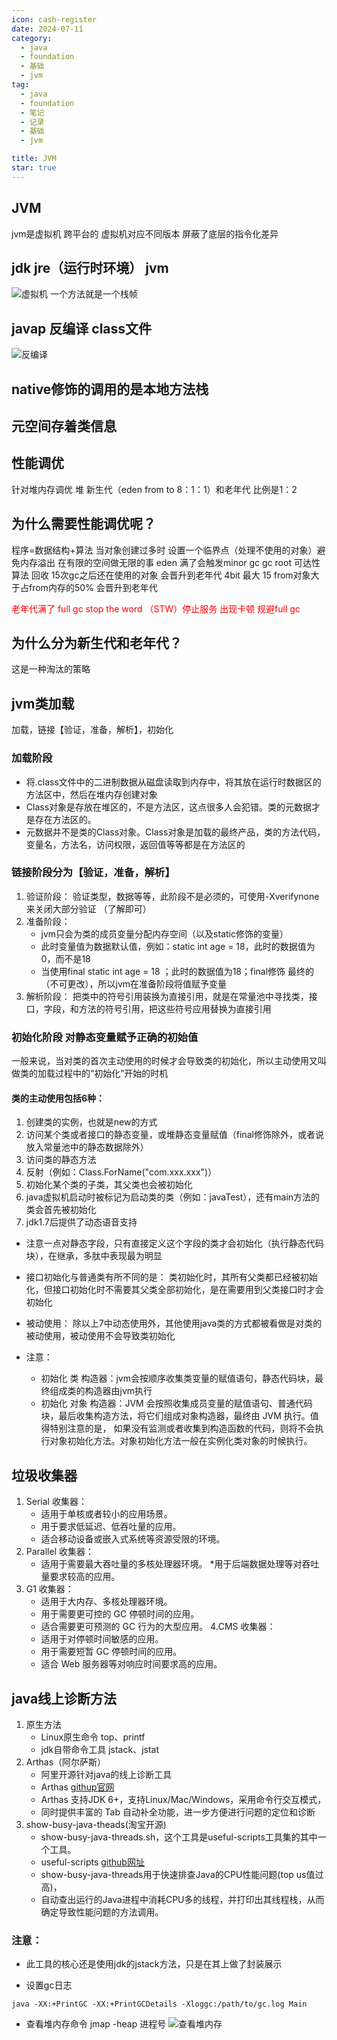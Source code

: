 ```yaml
---
icon: cash-register
date: 2024-07-11
category:
  - java
  - foundation
  - 基础
  - jvm
tag:
  - java
  - foundation
  - 笔记
  - 记录
  - 基础
  - jvm

title: JVM
star: true
---
```


## JVM
jvm是虚拟机  跨平台的 虚拟机对应不同版本 屏蔽了底层的指令化差异

## jdk jre（运行时环境） jvm
![虚拟机](./assets/jvm01.jpg)
一个方法就是一个栈帧

## javap 反编译 class文件
![反编译](./assets/jvm02.jpg)


## native修饰的调用的是本地方法栈

## 元空间存着类信息

## 性能调优
针对堆内存调优
堆 新生代（eden from to 8：1：1）和老年代  比例是1：2

## 为什么需要性能调优呢？
程序=数据结构+算法
当对象创建过多时 设置一个临界点（处理不使用的对象）避免内存溢出
在有限的空间做无限的事
eden 满了会触发minor gc
gc root 可达性算法 回收
15次gc之后还在使用的对象 会晋升到老年代 4bit 最大 15
from对象大于占from内存的50% 会晋升到老年代

<font color="red" >
    老年代满了 full gc   stop the word （STW）停止服务 出现卡顿 规避full gc
</font>

## 为什么分为新生代和老年代？ 
这是一种淘汰的策略

## jvm类加载
加载，链接【验证，准备，解析】，初始化
### 加载阶段
* 将.class文件中的二进制数据从磁盘读取到内存中，将其放在运行时数据区的方法区中，然后在堆内存创建对象
* Class对象是存放在堆区的，不是方法区，这点很多人会犯错。类的元数据才是存在方法区的。
* 元数据并不是类的Class对象。Class对象是加载的最终产品，类的方法代码，变量名，方法名，访问权限，返回值等等都是在方法区的
### 链接阶段分为【验证，准备，解析】
1. 验证阶段：
    验证类型，数据等等，此阶段不是必须的，可使用-Xverifynone 来关闭大部分验证 （了解即可）
2. 准备阶段：
    * jvm只会为类的成员变量分配内存空间（以及static修饰的变量）
    * 此时变量值为数据默认值，例如：static int age = 18，此时的数据值为0，而不是18
    * 当使用final static int age = 18 ；此时的数据值为18；final修饰 最终的（不可更改），所以jvm在准备阶段将值赋予变量
3. 解析阶段：
    把类中的符号引用装换为直接引用，就是在常量池中寻找类，接口，字段，和方法的符号引用，把这些符号应用替换为直接引用

### 初始化阶段 对静态变量赋予正确的初始值
一般来说，当对类的首次主动使用的时候才会导致类的初始化，所以主动使用又叫做类的加载过程中的“初始化”开始的时机
#### 类的主动使用包括6种：
1. 创建类的实例，也就是new的方式
2. 访问某个类或者接口的静态变量，或堆静态变量赋值（final修饰除外，或者说放入常量池中的静态数据除外）
3. 访问类的静态方法
4. 反射（例如：Class.ForName("com.xxx.xxx")）
5. 初始化某个类的子类，其父类也会被初始化
6. java虚拟机启动时被标记为启动类的类（例如：javaTest），还有main方法的类会首先被初始化
7. jdk1.7后提供了动态语音支持

* 注意一点对静态字段，只有直接定义这个字段的类才会初始化（执行静态代码块），在继承，多肽中表现最为明显

* 接口初始化与普通类有所不同的是：
    类初始化时，其所有父类都已经被初始化，但接口初始化时不需要其父类全部初始化，是在需要用到父类接口时才会初始化
* 被动使用：
    除以上7中动态使用外，其他使用java类的方式都被看做是对类的被动使用，被动使用不会导致类初始化

* 注意：
    * 初始化 类 构造器：jvm会按顺序收集类变量的赋值语句，静态代码块，最终组成类的构造器由jvm执行
    * 初始化 对象 构造器：JVM 会按照收集成员变量的赋值语句、普通代码块，最后收集构造方法，将它们组成对象构造器，最终由 JVM 执行。值得特别注意的是，
    如果没有监测或者收集到构造函数的代码，则将不会执行对象初始化方法。对象初始化方法一般在实例化类对象的时候执行。

## 垃圾收集器
1. Serial 收集器：
    * 适用于单核或者较小的应用场景。
    * 用于要求低延迟、低吞吐量的应用。
    * 适合移动设备或嵌入式系统等资源受限的环境。
2. Parallel 收集器：
    * 适用于需要最大吞吐量的多核处理器环境。
    *用于后端数据处理等对吞吐量要求较高的应用。
3. G1 收集器：
    * 适用于大内存、多核处理器环境。
    * 用于需要更可控的 GC 停顿时间的应用。
    * 适合需要更可预测的 GC 行为的大型应用。
4.CMS 收集器：
    * 适用于对停顿时间敏感的应用。
    * 用于需要短暂 GC 停顿时间的应用。
    * 适合 Web 服务器等对响应时间要求高的应用。

## java线上诊断方法
1. 原生方法
    * Linux原生命令 top、printf
    * jdk自带命令工具 jstack、jstat
2. Arthas（阿尔萨斯）
    * 阿里开源针对java的线上诊断工具
    * Arthas  [githup官网](https://github.com/alibaba/arthas)
    * Arthas 支持JDK 6+，支持Linux/Mac/Windows，采用命令行交互模式，
    * 同时提供丰富的 Tab 自动补全功能，进一步方便进行问题的定位和诊断
3. show-busy-java-theads(淘宝开源)
    * show-busy-java-threads.sh，这个工具是useful-scripts工具集的其中一个工具。
    * useful-scripts [github网址](https://github.com/oldratlee/useful-scripts)
    * show-busy-java-threads用于快速排查Java的CPU性能问题(top us值过高)，
    * 自动查出运行的Java进程中消耗CPU多的线程，并打印出其线程栈，从而确定导致性能问题的方法调用。
### 注意：
* 此工具的核心还是使用jdk的jstack方法，只是在其上做了封装展示

* 设置gc日志  
``` shell
java -XX:+PrintGC -XX:+PrintGCDetails -Xloggc:/path/to/gc.log Main
```

* 查看堆内存命令 jmap -heap 进程号
![查看堆内存](./assets/jvm03.jpg)
    